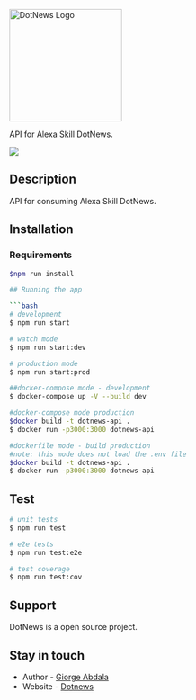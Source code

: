
<a href="http://dotnews.com/" target="blank"><img src="https://www.google.com/imgres?imgurl=https%3A%2F%2Fbitnoticias.com.br%2Fwp-content%2Fuploads%2F2021%2F10%2Fshutterstock_1849145665-1000x500-1.jpg&imgrefurl=https%3A%2F%2Fbitnoticias.com.br%2Fcomo-funcionam-a-queima-de-tokens-e-o-tesouro-do-protocolo-polkadot%2F&tbnid=QaHVyX4vJ-DMpM&vet=12ahUKEwjJy_TNqNH5AhUIupUCHSvIAiIQMygDegUIARDEAQ..i&docid=7cjk1jTjzoXyeM&w=1000&h=500&q=polkadot&ved=2ahUKEwjJy_TNqNH5AhUIupUCHSvIAiIQMygDegUIARDEAQ" width="200" alt="DotNews Logo" /></a>


API for Alexa Skill DotNews.


<a href="https://twitter.com/AbdalaGiorge" target="_blank"><img src="https://img.shields.io/twitter/follow/nestframework.svg?style=social&label=Follow"></a>
  <!--[![Backers on Open Collective](https://opencollective.com/nest/backers/badge.svg)](https://opencollective.com/nest#backer)
  [![Sponsors on Open Collective](https://opencollective.com/nest/sponsors/badge.svg)](https://opencollective.com/nest#sponsor)-->

## Description

API for consuming Alexa Skill DotNews. 



## Installation
### Requirements
```bash
$npm run install

## Running the app

```bash
# development
$ npm run start

# watch mode
$ npm run start:dev

# production mode
$ npm run start:prod

##docker-compose mode - development
$ docker-compose up -V --build dev

#docker-compose mode production
$docker build -t dotnews-api .
$ docker run -p3000:3000 dotnews-api

#dockerfile mode - build production
#note: this mode does not load the .env file
$docker build -t dotnews-api .
$ docker run -p3000:3000 dotnews-api


```

## Test

```bash
# unit tests
$ npm run test

# e2e tests
$ npm run test:e2e

# test coverage
$ npm run test:cov
```

## Support

DotNews is a open source project. 

## Stay in touch

- Author - [Giorge Abdala](giorgeabdala@gmail.com)
- Website - [Dotnews](https://dotnews.com/)




